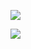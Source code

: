 ![](https://www.nta.go.jp/tmp/f74d4990-2c85-4899-8a8f-9d0f477edfdc/images/08e5e6af5a1e738734e2b6d780a7eb2d857491584411c5cbe3db462561adc619.jpg)

![](https://www.nta.go.jp/tmp/f74d4990-2c85-4899-8a8f-9d0f477edfdc/images/813880512015fd7e9240178f4273ee91c294f3cc478d1aed7487760dca4c3e0d.jpg)